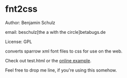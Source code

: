# fnt2css

Author: Benjamin Schulz

email: beschulz[the a with the circle]betabugs.de  

License: GPL

converts sparrow xml font files to css for use on the web.

Check out test.html or the [online example](http://beschulz.github.com/fnt2css/).

Feel free to drop me line, if you're using this somehow.